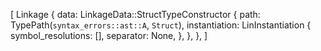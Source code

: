 [
    Linkage {
        data: LinkageData::StructTypeConstructor {
            path: TypePath(`syntax_errors::ast::A`, `Struct`),
            instantiation: LinInstantiation {
                symbol_resolutions: [],
                separator: None,
            },
        },
    },
]